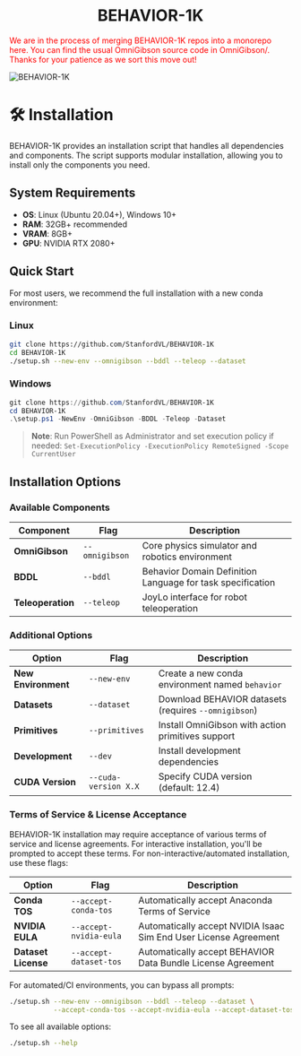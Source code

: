 <h1 align="center">BEHAVIOR-1K</h1>

<span style="color:red">We are in the process of merging BEHAVIOR-1K repos into a monorepo here. You can find the usual OmniGibson source code in OmniGibson/. Thanks for your patience as we sort this move out!</span>

![BEHAVIOR-1K](./docs/assets/readme_splash_logo.png)

# 🛠️ Installation

BEHAVIOR-1K provides an installation script that handles all dependencies and components. The script supports modular installation, allowing you to install only the components you need.

## System Requirements

- **OS**: Linux (Ubuntu 20.04+), Windows 10+
- **RAM**: 32GB+ recommended
- **VRAM**: 8GB+
- **GPU**: NVIDIA RTX 2080+

## Quick Start

For most users, we recommend the full installation with a new conda environment:

### Linux
```bash
git clone https://github.com/StanfordVL/BEHAVIOR-1K
cd BEHAVIOR-1K
./setup.sh --new-env --omnigibson --bddl --teleop --dataset
```

### Windows
```powershell
git clone https://github.com/StanfordVL/BEHAVIOR-1K
cd BEHAVIOR-1K
.\setup.ps1 -NewEnv -OmniGibson -BDDL -Teleop -Dataset
```

> **Note**: Run PowerShell as Administrator and set execution policy if needed: `Set-ExecutionPolicy -ExecutionPolicy RemoteSigned -Scope CurrentUser`

## Installation Options

### Available Components

| Component | Flag | Description |
|-----------|------|-------------|
| **OmniGibson** | `--omnigibson` | Core physics simulator and robotics environment |
| **BDDL** | `--bddl` | Behavior Domain Definition Language for task specification |
| **Teleoperation** | `--teleop` | JoyLo interface for robot teleoperation |

### Additional Options

| Option | Flag | Description |
|--------|------|-------------|
| **New Environment** | `--new-env` | Create a new conda environment named `behavior` |
| **Datasets** | `--dataset` | Download BEHAVIOR datasets (requires `--omnigibson`) |
| **Primitives** | `--primitives` | Install OmniGibson with action primitives support |
| **Development** | `--dev` | Install development dependencies |
| **CUDA Version** | `--cuda-version X.X` | Specify CUDA version (default: 12.4) |

### Terms of Service & License Acceptance

BEHAVIOR-1K installation may require acceptance of various terms of service and license agreements. For interactive installation, you'll be prompted to accept these terms. For non-interactive/automated installation, use these flags:

| Option | Flag | Description |
|--------|------|-------------|
| **Conda TOS** | `--accept-conda-tos` | Automatically accept Anaconda Terms of Service |
| **NVIDIA EULA** | `--accept-nvidia-eula` | Automatically accept NVIDIA Isaac Sim End User License Agreement |
| **Dataset License** | `--accept-dataset-tos` | Automatically accept BEHAVIOR Data Bundle License Agreement |

For automated/CI environments, you can bypass all prompts:

```bash
./setup.sh --new-env --omnigibson --bddl --teleop --dataset \
           --accept-conda-tos --accept-nvidia-eula --accept-dataset-tos
```

To see all available options:
```bash
./setup.sh --help
```
